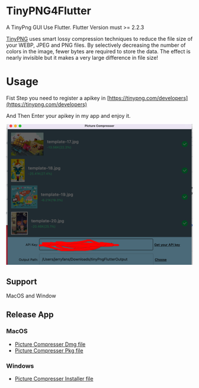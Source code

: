 # TinyPNG4Flutter

A TinyPng GUI Use Flutter.  Flutter Version must >= 2.2.3

[TinyPNG](https://tinypng.com) uses smart lossy compression techniques to reduce the file size of your WEBP, JPEG and PNG files. By selectively decreasing the number of colors in the image, fewer bytes are required to store the data. The effect is nearly invisible but it makes a very large difference in file size!

# Usage

Fist Step you need to register a apikey in [https://tinypng.com/developers](https://tinypng.com/developers)

And Then Enter your apikey in my app and enjoy it.

![](https://github.com/JerryFans/TinyPNG4Flutter/blob/main/Snip20220107_25.png)

## Support

MacOS and Window

## Release App

### MacOS

- [Picture Compresser Dmg file](https://github.com/JerryFans/TinyPNG4Flutter/blob/main/Picture%20Compresser.dmg)
- [Picture Compresser Pkg file](https://github.com/JerryFans/TinyPNG4Flutter/blob/main/Picture%20Compresser.pkg)

### Windows

- [Picture Compresser Installer file](https://github.com/JerryFans/TinyPNG4Flutter/blob/main/tinyPngToolForWindows.zip)

